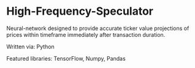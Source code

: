 # High-Frequency-Speculator
Neural-network designed to provide accurate ticker value projections of prices within timeframe immediately after transaction duration.

Written via: Python

Featured libraries: TensorFlow, Numpy, Pandas
